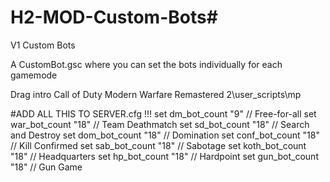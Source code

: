 # H2-MOD-Custom-Bots#

V1 Custom Bots

A CustomBot.gsc where you can set the bots individually for each gamemode

Drag intro Call of Duty Modern Warfare Remastered 2\user_scripts\mp

#ADD ALL THIS TO SERVER.cfg !!!
set dm_bot_count "9"       // Free-for-all
set war_bot_count "18"     // Team Deathmatch
set sd_bot_count "18"      // Search and Destroy
set dom_bot_count "18"     // Domination
set conf_bot_count "18"    // Kill Confirmed
set sab_bot_count "18"     // Sabotage
set koth_bot_count "18"    // Headquarters
set hp_bot_count "18"      // Hardpoint
set gun_bot_count "18"     // Gun Game


